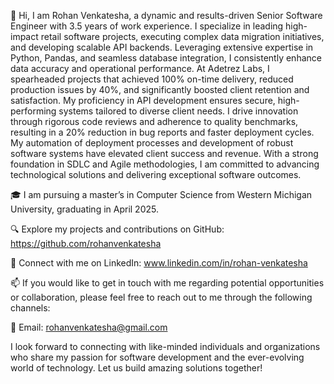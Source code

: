 👋 Hi, I am Rohan Venkatesha, a dynamic and results-driven Senior Software Engineer with 3.5 years of work experience. I specialize in leading high-impact retail software projects, executing complex data migration initiatives, and developing scalable API backends. Leveraging extensive expertise in Python, Pandas, and seamless database integration, I consistently enhance data accuracy and operational performance. At Adetrez Labs, I spearheaded projects that achieved 100% on-time delivery, reduced production issues by 40%, and significantly boosted client retention and satisfaction. My proficiency in API development ensures secure, high-performing systems tailored to diverse client needs. I drive innovation through rigorous code reviews and adherence to quality benchmarks, resulting in a 20% reduction in bug reports and faster deployment cycles. My automation of deployment processes and development of robust software systems have elevated client success and revenue. With a strong foundation in SDLC and Agile methodologies, I am committed to advancing technological solutions and delivering exceptional software outcomes.

🎓 I am pursuing a master’s in Computer Science from Western Michigan University, graduating in April 2025.

🔍 Explore my projects and contributions on GitHub: https://github.com/rohanvenkatesha

💼 Connect with me on LinkedIn: www.linkedin.com/in/rohan-venkatesha

📫 If you would like to get in touch with me regarding potential opportunities or collaboration, please feel free to reach out to me through the following channels:

📧 Email: rohanvenkatesha@gmail.com

I look forward to connecting with like-minded individuals and organizations who share my passion for software development and the ever-evolving world of technology. Let us build amazing solutions together!
